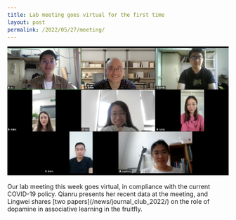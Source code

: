 ```yaml
---
title: Lab meeting goes virtual for the first time
layout: post
permalink: /2022/05/27/meeting/
---
```


<p align="center">
    <img width="800" style="border:0px solid #6495ED" src="/news/first_virtual_lab_meeting.jpg">
</p>
Our lab meeting this week goes virtual, in compliance with the current COVID-19 policy. Qianru presents her recent data at the meeting, and Lingwei shares [two papers](/news/journal_club_2022/) on the role of dopamine in associative learning in the fruitfly. 
